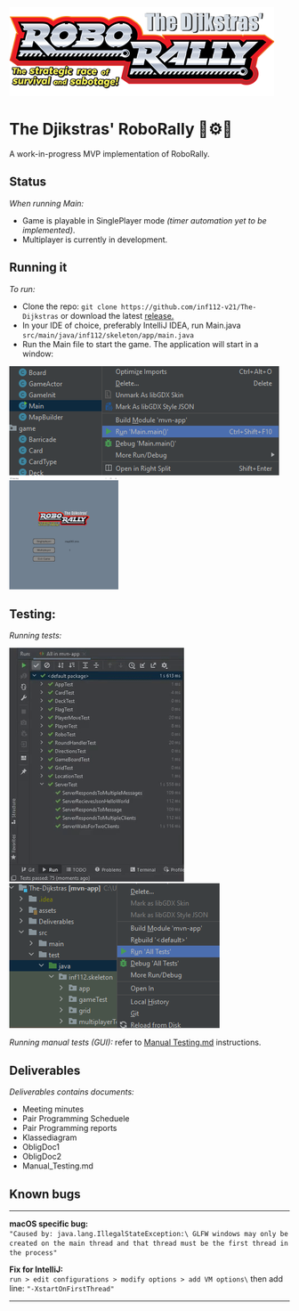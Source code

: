 ![](./assets/menuElements/roboRallyLogo.png "Game logo")

# The Djikstras' RoboRally 🔩⚙🔧
A work-in-progress MVP implementation of RoboRally. 

## Status
*When running Main:*
- Game is playable in SinglePlayer mode *(timer automation yet to be implemented)*.
- Multiplayer is currently in development.



## Running it
*To run:*
- Clone the repo: `git clone https://github.com/inf112-v21/The-Dijkstras` 
  or download the latest <a href=https://github.com/inf112-v21/The-Dijkstras/tags>release.</a>
- In your IDE of choice, preferably IntelliJ IDEA, run Main.java `src/main/java/inf112/skeleton/app/main.java`
- Run the Main file to start the game. The application will start in a window: 
  
![](./assets/images/running_main_cropped.png "Running main")  ![](./assets/images/title_screen_resized.png "Title screen")

## Testing:
*Running tests:*

![](./assets/images/running_tests.gif "Tests")  ![](./assets/images/running_tests.png "Running tests") 

*Running manual tests (GUI):* refer to [Manual Testing.md](./Deliverables/Manual_Testing.md) instructions.

## Deliverables

*Deliverables contains documents:*
- Meeting minutes
- Pair Programming Scheduele
- Pair Programming reports
- Klassediagram
- ObligDoc1
- ObligDoc2
- Manual_Testing.md


## Known bugs

---
**macOS specific bug:**  
`"Caused by: java.lang.IllegalStateException:\
GLFW windows may only be created on the main thread and that thread must be the first thread in the process"`

**Fix for IntelliJ:**  
`run > edit configurations > modify options > add VM options\`
then add line: `"-XstartOnFirstThread"`

---

